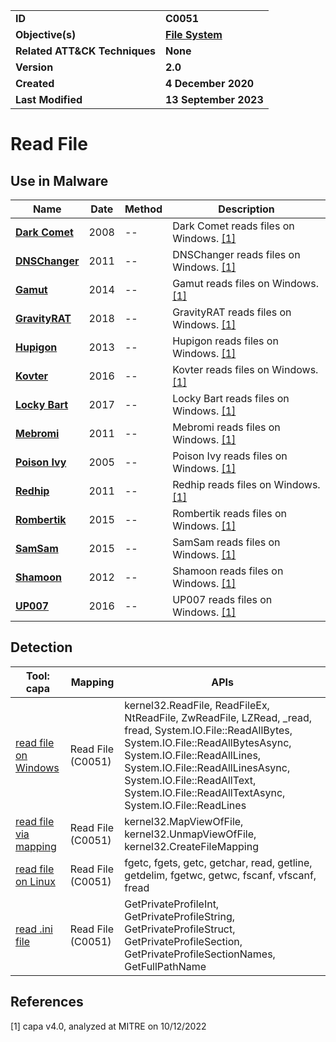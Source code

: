 <table>
<tr>
<td><b>ID</b></td>
<td><b>C0051</b></td>
</tr>
<tr>
<td><b>Objective(s)</b></td>
<td><b><a href="../file-system">File System</a></b></td>
</tr>
<tr>
<td><b>Related ATT&CK Techniques</b></td>
<td><b>None</b></td>
</tr>
<tr>
<td><b>Version</b></td>
<td><b>2.0</b></td>
</tr>
<tr>
<td><b>Created</b></td>
<td><b>4 December 2020</b></td>
</tr>
<tr>
<td><b>Last Modified</b></td>
<td><b>13 September 2023</b></td>
</tr>
</table>


# Read File


## Use in Malware

|Name|Date|Method|Description|
|---|---|---|---|
|[**Dark Comet**](../xample-malware/dark-comet.md)|2008|--|Dark Comet reads files on Windows. [[1]](#1)|
|[**DNSChanger**](../xample-malware/dnschanger.md)|2011|--|DNSChanger reads files on Windows. [[1]](#1)|
|[**Gamut**](../xample-malware/gamut.md)|2014|--|Gamut reads files on Windows. [[1]](#1)|
|[**GravityRAT**](../xample-malware/gravity-rat.md)|2018|--|GravityRAT reads files on Windows. [[1]](#1)|
|[**Hupigon**](../xample-malware/hupigon.md)|2013|--|Hupigon reads files on Windows. [[1]](#1)|
|[**Kovter**](../xample-malware/kovter.md)|2016|--|Kovter reads files on Windows. [[1]](#1)|
|[**Locky Bart**](../xample-malware/locky-bart.md)|2017|--|Locky Bart reads files on Windows. [[1]](#1)|
|[**Mebromi**](../xample-malware/mebromi.md)|2011|--|Mebromi reads files on Windows. [[1]](#1)|
|[**Poison Ivy**](../xample-malware/poison-ivy.md)|2005|--|Poison Ivy reads files on Windows. [[1]](#1)|
|[**Redhip**](../xample-malware/rebhip.md)|2011|--|Redhip reads files on Windows. [[1]](#1)|
|[**Rombertik**](../xample-malware/rombertik.md)|2015|--|Rombertik reads files on Windows. [[1]](#1)|
|[**SamSam**](../xample-malware/samsam.md)|2015|--|SamSam reads files on Windows. [[1]](#1)|
|[**Shamoon**](../xample-malware/shamoon.md)|2012|--|Shamoon reads files on Windows. [[1]](#1)|
|[**UP007**](../xample-malware/up007.md)|2016|--|UP007 reads files on Windows. [[1]](#1)|

## Detection

|Tool: capa|Mapping|APIs|
|---|---|---|
|[read file on Windows](https://github.com/mandiant/capa-rules/blob/master/host-interaction/file-system/read/read-file-on-windows.yml)|Read File (C0051)|kernel32.ReadFile, ReadFileEx, NtReadFile, ZwReadFile, LZRead, _read, fread, System.IO.File::ReadAllBytes, System.IO.File::ReadAllBytesAsync, System.IO.File::ReadAllLines, System.IO.File::ReadAllLinesAsync, System.IO.File::ReadAllText, System.IO.File::ReadAllTextAsync, System.IO.File::ReadLines|
|[read file via mapping](https://github.com/mandiant/capa-rules/blob/master/host-interaction/file-system/read/read-file-via-mapping.yml)|Read File (C0051)|kernel32.MapViewOfFile, kernel32.UnmapViewOfFile, kernel32.CreateFileMapping|
|[read file on Linux](https://github.com/mandiant/capa-rules/blob/master/host-interaction/file-system/read/read-file-on-linux.yml)|Read File (C0051)|fgetc, fgets, getc, getchar, read, getline, getdelim, fgetwc, getwc, fscanf, vfscanf, fread|
|[read .ini file](https://github.com/mandiant/capa-rules/blob/master/host-interaction/file-system/read/read-ini-file.yml)|Read File (C0051)|GetPrivateProfileInt, GetPrivateProfileString, GetPrivateProfileStruct, GetPrivateProfileSection, GetPrivateProfileSectionNames, GetFullPathName|

## References

<a name="1">[1]</a> capa v4.0, analyzed at MITRE on 10/12/2022

